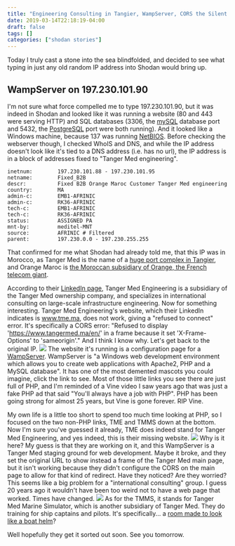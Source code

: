 ```yaml
---
title: "Engineering Consulting in Tangier, WampServer, CORS the Silent Killer, and You'll Always Have a Job with PHP"
date: 2019-03-14T22:18:19-04:00
draft: false
tags: []
categories: ["shodan stories"]
---
```



Today I truly cast a stone into the sea blindfolded, and decided to see what typing in just any old random IP address into Shodan would bring up.

## WampServer on 197.230.101.90
I'm not sure what force compelled me to type 197.230.101.90, but it was indeed in Shodan and looked like it was running a website (80 and 443 were serving HTTP) and SQL databases (3306, the [mySQL](https://www.mysql.com/) database port and 5432, the [PostgreSQL](https://www.postgresql.org/) port were both running). And it looked like a Windows machine, because 137 was running [NetBIOS](https://en.wikipedia.org/wiki/NetBIOS). Before checking the webserver though, I checked WhoIS and DNS, and while the IP address doesn't look like it's tied to a DNS address (i.e. has no url), the IP address is in a block of addresses fixed to "Tanger Med engineering".
```
inetnum:        197.230.101.88 - 197.230.101.95
netname:        Fixed_B2B
descr:          Fixed B2B Orange Maroc Customer Tanger Med engineering
country:        MA
admin-c:        EMB1-AFRINIC
admin-c:        RK36-AFRINIC
tech-c:         EMB1-AFRINIC
tech-c:         RK36-AFRINIC
status:         ASSIGNED PA
mnt-by:         meditel-MNT
source:         AFRINIC # Filtered
parent:         197.230.0.0 - 197.230.255.255
```
That confirmed for me what Shodan had already told me, that this IP was in Morocco, as Tanger Med is the name of a [huge port complex in Tangier](https://www.tangermed.ma/en/), and Orange Maroc is [the Moroccan subsidiary of Orange, the French telecom giant](https://en.wikipedia.org/wiki/Orange_S.A.).

According to their [LinkedIn page](https://www.linkedin.com/company/tme-tanger-med-engineering-/about/), Tanger Med Engineering is a subsidiary of the Tanger Med ownership company, and specializes in international consulting on large-scale infrastructure engineering. Now for something interesting. Tanger Med Engineering's website, which their LinkedIn indicates is www.tme.ma, does not work, giving a "refused to connect" error. It's specifically a CORS error: "Refused to display 'https://www.tangermed.ma/en/' in a frame because it set 'X-Frame-Options' to 'sameorigin'." And I think I know why. Let's get back to the original IP.
![](/images/100Days/Day70/firstlook.png)
The website it's running is a configuration page for a [WampServer](http://www.wampserver.com/en/). WampServer is "a Windows web development environment which allows you to create web applications with Apache2, PHP and a MySQL database". It has one of the most demented mascots you could imagine, click the link to see. Most of those little links you see there are just full of PHP, and I'm reminded of a Vine video I saw years ago that was just a fake PHP ad that said "You'll always have a job with PHP". PHP has been going strong for almost 25 years, but Vine is gone forever. RIP Vine.

My own life is a little too short to spend too much time looking at PHP, so I focused on the two non-PHP links, TME and TMMS down at the bottom. Now I'm sure you've guessed it already, TME does indeed stand for Tanger Med Engineering, and yes indeed, this is their missing website.
![](/images/100Days/Day70/tme.png)
Why is it here? My guess is that they are working on it, and this WampServer is a Tanger Med staging ground for web development. Maybe it broke, and they set the original URL to show instead a frame of the Tanger Med main page, but it isn't working because they didn't configure the CORS on the main page to allow for that kind of redirect. Have they noticed? Are they worried? This seems like a big problem for a "international consulting" group. I guess 20 years ago it wouldn't have been too weird not to have a web page that worked. Times have changed.
![](/images/100Days/Day70/tmms.png)
As for the TMMS, it stands for Tanger Med Marine Simulator, which is another subsidiary of Tanger Med. They do training for ship captains and pilots. It's specifically... a [room made to look like a boat helm](http://www.tmpa.ma/en/activites-services/tanger-med-marine-simulator/)?

Well hopefully they get it sorted out soon. See you tomorrow.
